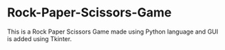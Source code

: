 # Rock-Paper-Scissors-Game
This is a Rock Paper Scissors Game made using Python language and GUI is added using Tkinter. 
